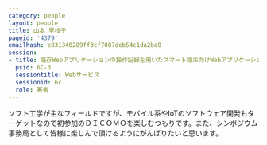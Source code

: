 ```yaml
---
category: people
layout: people
title: 山本 里枝子
pageid: '4379'
emailhash: e831340289ff3cf7087deb54c1da2ba8
session:
- title: 既存Webアプリケーションの操作記録を用いたスマート端末向けWebアプリケーション生成方式
  psid: 6C-3
  sessiontitle: Webサービス
  sessionid: 6c
  role: 著者
---
```

ソフト工学が主なフィールドですが、モバイル系やIoTのソフトウェア開発もターゲットなので初参加のＤＩＣＯＭＯを楽しむつもりです。また、シンポジウム事務局として皆様に楽しんで頂けるようにがんばりたいと思います。
